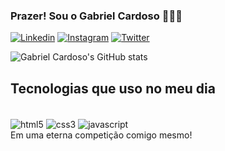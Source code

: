 ### Prazer! Sou o Gabriel Cardoso 👨🏻‍💻

[![Linkedin](https://img.shields.io/badge/LinkedIn-0077B5?style=for-the-badge&logo=linkedin&logoColor=white)](https://www.linkedin.com/in/gabriel-cardoso-a488b3293/)
[![Instagram](https://img.shields.io/badge/Instagram-E4405F?style=for-the-badge&logo=instagram&logoColor=white)](https://www.instagram.com/gabriel_oc6/)
[![Twitter](https://img.shields.io/badge/Twitter-1DA1F2?style=for-the-badge&logo=twitter&logoColor=white)](https://x.com/Gabito_Zero)

![Gabriel Cardoso's GitHub stats](https://github-readme-stats.vercel.app/api?username=Cardosogoc&show_icons=true&theme=onedark)

## Tecnologias que uso no meu dia

<div style="display: inline-block"> <br/>
    <img align= "center" alt= "html5" src= "https://img.shields.io/badge/HTML-239120?style=for-the-badge&logo=html5&logoColor=white"/>
    <img align= "center" alt= "css3" src= "https://img.shields.io/badge/JavaScript-323330?style=for-the-badge&logo=javascript&logoColor=F7DF1E"/>
    <img align= "center" alt= "javascript" src= "https://img.shields.io/badge/CSS3-1572B6?style=for-the-badge&logo=css3&logoColor=white"/>
</div>
<br/>
Em uma eterna competição comigo mesmo!
